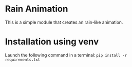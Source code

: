 # Rain Animation

This is a simple module that creates an rain-like animation.

# Installation using venv
Launch the following command in a terminal:
`pip install -r requirements.txt`
